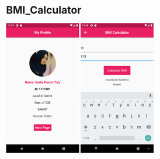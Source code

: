 # BMI_Calculator

<div>
    <img src="image/BMI1stPage.png" alt="First Page" width="200"/>
    <img src="image/BMI2ndPage.png" alt="Second Page" width="200"/>
</div>
